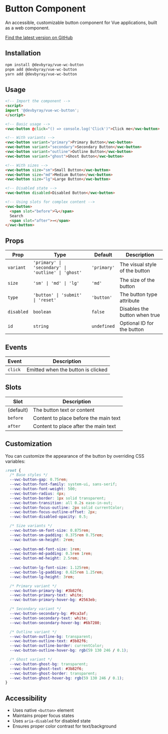 # Button Component

An accessible, customizable button component for Vue applications, built as a web component.

[Find the latest version on GitHub](https://github.com/devbyray/vue-web-component-library/pkgs/npm/vue-wc-button)
## Installation

```bash
npm install @devbyray/vue-wc-button
pnpm add @devbyray/vue-wc-button
yarn add @devbyray/vue-wc-button
```

## Usage

```html
<!-- Import the component -->
<script>
import '@devbyray/vue-wc-button';
</script>

<!-- Basic usage -->
<vwc-button @click="() => console.log('Click')">Click me</vwc-button>

<!-- With variants -->
<vwc-button variant="primary">Primary Button</vwc-button>
<vwc-button variant="secondary">Secondary Button</vwc-button>
<vwc-button variant="outline">Outline Button</vwc-button>
<vwc-button variant="ghost">Ghost Button</vwc-button>

<!-- With sizes -->
<vwc-button size="sm">Small Button</vwc-button>
<vwc-button size="md">Medium Button</vwc-button>
<vwc-button size="lg">Large Button</vwc-button>

<!-- Disabled state -->
<vwc-button disabled>Disabled Button</vwc-button>

<!-- Using slots for complex content -->
<vwc-button>
  <span slot="before">🔍</span>
  Search
  <span slot="after">→</span>
</vwc-button>
```

## Props

| Prop      | Type                                | Default    | Description                    |
|-----------|-------------------------------------|------------|--------------------------------|
| `variant` | `'primary' \| 'secondary' \| 'outline' \| 'ghost'` | `'primary'` | The visual style of the button |
| `size`    | `'sm' \| 'md' \| 'lg'`              | `'md'`     | The size of the button         |
| `type`    | `'button' \| 'submit' \| 'reset'`   | `'button'` | The button type attribute      |
| `disabled`| `boolean`                           | `false`    | Disables the button when true  |
| `id`      | `string`                            | `undefined`| Optional ID for the button     |

## Events

| Event   | Description                                 |
|---------|---------------------------------------------|
| `click` | Emitted when the button is clicked          |

## Slots

| Slot      | Description                            |
|-----------|----------------------------------------|
| (default) | The button text or content             |
| `before`  | Content to place before the main text  |
| `after`   | Content to place after the main text   |

## Customization

You can customize the appearance of the button by overriding CSS variables:

```css
:root {
  /* Base styles */
  --vwc-button-gap: 0.75rem;
  --vwc-button-font-family: system-ui, sans-serif;
  --vwc-button-font-weight: 500;
  --vwc-button-radius: 4px;
  --vwc-button-border: 1px solid transparent;
  --vwc-button-transition: all 0.2s ease-in-out;
  --vwc-button-focus-outline: 2px solid currentColor;
  --vwc-button-focus-outline-offset: 2px;
  --vwc-button-disabled-opacity: 0.5;

  /* Size variants */
  --vwc-button-sm-font-size: 0.875rem;
  --vwc-button-sm-padding: 0.375rem 0.75rem;
  --vwc-button-sm-height: 2rem;
  
  --vwc-button-md-font-size: 1rem;
  --vwc-button-md-padding: 0.5rem 1rem;
  --vwc-button-md-height: 2.5rem;
  
  --vwc-button-lg-font-size: 1.125rem;
  --vwc-button-lg-padding: 0.625rem 1.25rem;
  --vwc-button-lg-height: 3rem;

  /* Primary variant */
  --vwc-button-primary-bg: #3b82f6;
  --vwc-button-primary-text: white;
  --vwc-button-primary-hover-bg: #2563eb;

  /* Secondary variant */
  --vwc-button-secondary-bg: #9ca3af;
  --vwc-button-secondary-text: white;
  --vwc-button-secondary-hover-bg: #6b7280;

  /* Outline variant */
  --vwc-button-outline-bg: transparent;
  --vwc-button-outline-text: #3b82f6;
  --vwc-button-outline-border: currentColor;
  --vwc-button-outline-hover-bg: rgb(59 130 246 / 0.1);

  /* Ghost variant */
  --vwc-button-ghost-bg: transparent;
  --vwc-button-ghost-text: #3b82f6;
  --vwc-button-ghost-border: transparent;
  --vwc-button-ghost-hover-bg: rgb(59 130 246 / 0.1);
}
```

## Accessibility

- Uses native `<button>` element
- Maintains proper focus states
- Uses `aria-disabled` for disabled state
- Ensures proper color contrast for text/background